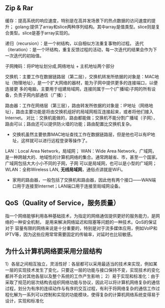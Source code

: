 ## Zip & Rar

缓存：提高系统的响应速度，特别是在高并发场景下的热点数据的访问速度的提升；
golang:提供了array和slice两种序列结构。其中array是值类型。slice则是复合类型。slice是基于array实现的。

递归（recursion）：是一个树结构，以自相似方法重复事物的过程。
迭代（iteration）：是一个环结构，重复反馈过程的活动，每一次迭代的结果会作为下一次迭代的初始值。

子网掩码：将IP地址划分成,网络地址 + 主机地址两个部分

交换机：主要工作在数据链路层（第二层），交换机转发所依据的对象是：MAC地址（物理地址），是一个扩大网络的器材，能为子网中提供更多的连接端口，以便连接更
多的电脑，主要用于组建局域网，连接同属于一个(广播域)子网的所有设备，负责子网内部通信（广播）；

路由器：工作在网络层（第三层），路由转发所依据的对象是：IP地址（网络地址），路由主要功能是将由交换机组好的局域网相互连接起来，或者将他们接入Internet。
对比：交换机能做的，路由都能做；交换机不能分割广播域（子网），路由可以；路由还可以提供防火墙的功能；路由配置比交换机复杂。
- 交换机虽然主要依靠MAC地址查找工作在数据链路层，但是他也可以有IP地址，这样就可以进行远程登录等操作了。

LAN：Local Area Network，局域网；
WAN：Wide Area Network，广域网，是一种跨越大的、地域性的计算机网络的集合。通常跨越省、市，甚至一个国家。广域网包括大大小小不同的子网，子网
可以是局域网，也可以是小型的广域网；
WLAN：全称Wireless LAN, **无线局域网**，通俗点讲就是WiFi。
- 家用的路由器，一般包括了交换机和路由器，因此他有两个接口——WAN端口用于连接至Internet；LAN端口用于连接至局域网设备。



## QoS（Quality of Service，服务质量）
指一个网络能够利用各种基础技术，为指定的网络通信提供更好的服务能力，是网络的一种安全机制， 是用来解决网络延迟和阻塞等问题的一种技术。QoS的保证对于
容量有限的网络来说是十分重要的，特别是对于流多媒体应用，例如VoIP和IPTV等，因为这些应用常常需要固定的传输率，对延时也比较敏感。


## 为什么计算机网络要采用分层结构
1）各层之间相互独立，灵活性好：各层都可以采用最适当的技术来实现，例如某一层的实现技术发生了变化，只要这一层的功能与接口保持不变，实现技术的变化都并不会对其他各层以及整个系统的工作产生影响； 
2）易于实现和标准化：由于采取了规范的层次结构去组织网络功能与协议，因此可以将计算机网络复杂的通信过程，划分为有序的连续动作与有序的交互过程，有利于将网络复杂的通信工作过程化解为一系列可以控制和实现的功能模块，使得复杂的计算机网络系统变得易于设计，实现和标准化